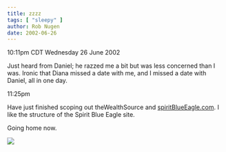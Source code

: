 ```yaml
---
title: zzzz
tags: [ "sleepy" ]
author: Rob Nugen
date: 2002-06-26
---
```


<p class=date>10:11pm CDT Wednesday 26 June 2002</p>

<p>Just heard from Daniel; he razzed me a bit but was less concerned
than I was.  Ironic that Diana missed a date with me, and I missed a
date with Daniel, all in one day.</p>

<p class=date>11:25pm</p>

<p>Have just finished scoping out theWealthSource and <a
href="http://www.spiritblueeagle.com">spiritBlueEagle.com</a>.  I like
the structure of the Spirit Blue Eagle site.</p>

<p>Going home now.</p>


<p><img src="/images/rob/wL-ROB.gif"/></p>
